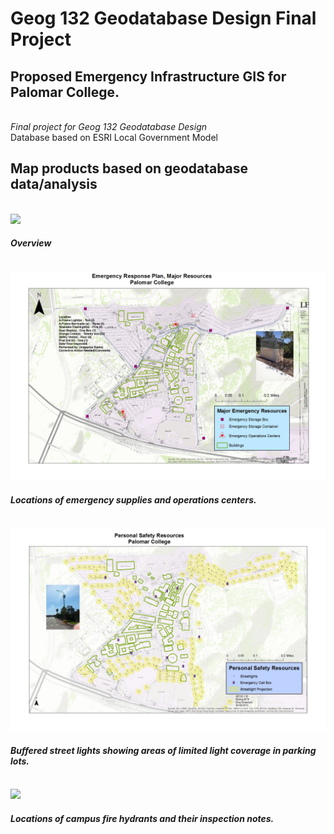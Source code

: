 # Geog 132 Geodatabase Design Final Project
<h2>Proposed Emergency Infrastructure GIS for Palomar College.</h2>
<br>
<i>Final project for Geog 132 Geodatabase Design</i>
<br>
Database based on ESRI Local Government Model 
<br />
<h2>Map products based on geodatabase data/analysis</h2>
<br />
<img src="https://github.com/beachcamp/palomar-geog132-finalproject/blob/master/Coll2Map.jpg" />
<h4><i>Overview</i></h4>
<br />
<img src="https://github.com/beachcamp/palomar-geog132-finalproject/blob/master/Major%20Emergency%20Resources3.jpg" />
<h4><i>Locations of emergency supplies and operations centers.</i></h4>
<br />
<img src="https://github.com/beachcamp/palomar-geog132-finalproject/blob/master/PersonalSafetyResources.jpg" />
<h4><i>Buffered street lights showing areas of limited light coverage in parking lots.</i></h4>
<br />
<img src="https://github.com/beachcamp/palomar-geog132-finalproject/blob/master/CollectAll2Hydrants.jpg" />
<h4><i>Locations of campus fire hydrants and their inspection notes.</i></h4>
<br />


